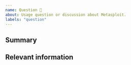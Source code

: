 ```yaml
---
name: Question 🤔
about: Usage question or discussion about Metasploit.
labels: "question"
---
```


<!--
  To make it easier for us to help you, please include as much useful information as possible.

  Useful Links:
  - Wiki: https://github.com/rapid7/metasploit-framework/wiki

  Before opening a new issue, please search existing issues https://github.com/rapid7/metasploit-framework/issues
-->

## Summary

## Relevant information

<!-- Provide as much useful information as you can -->
